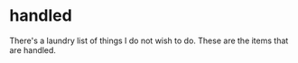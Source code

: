 # handled
There's a laundry list of things I do not wish to do.  These are the items that are handled.
